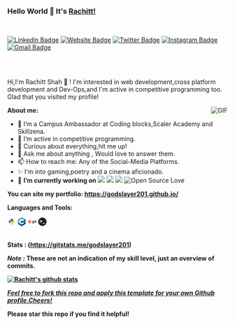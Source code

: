 ### Hello World 👋 It's [Rachitt!](https://godslayer201.github.io/)

<br/>


[![Linkedin Badge](https://img.shields.io/badge/-Rachitt_Shah-blue?style=flat&logo=Linkedin&logoColor=white&link=https://www.linkedin.com/in/rachitt-shah/)](https://www.linkedin.com/in/rachitt-shah)
[![Website Badge](https://img.shields.io/badge/-godslayer201.github.io-47CCCC?style=flat&logo=Google-Chrome&logoColor=white&link=https:https://godslayer201.github.io/)](https://godslayer201.github.io/)
[![Twitter Badge](https://img.shields.io/badge/-@rachittshah20-1ca0f1?style=flat&labelColor=1ca0f1&logo=twitter&logoColor=white&link=https://mobile.twitter.com/rachittshah)](https://mobile.twitter.com/rachittshah)
[![Instagram Badge](https://img.shields.io/badge/-@rachitt__shah-purple?style=flat&logo=instagram&logoColor=white&link=https:https://www.instagram.com/rachitt_shah/)](https://www.instagram.com/rachitt_shah/)
[![Gmail Badge](https://img.shields.io/badge/-rachitt01-c14438?style=flat&logo=Gmail&logoColor=white&link=mailto:rachitt01@gmail.com)](mailto:rachitt01@gmail.com)

<br />


<br />

Hi,I'm Rachitt Shah 🙌 ! I'm interested in web development,cross platform development and Dev-Ops,and I'm active in competitive programming too. Glad that you visited my profile!



<img align="right" alt="GIF" src="https://media.giphy.com/media/USV0ym3bVWQJJmNu3N/giphy.gif" />


**About me:**

- 🔭 I’m a Campus Ambassador at Coding blocks,Scaler Academy and Skillzena.
- 🌱 I’m active in competitive programming.
- 👯 Curious about everything,hit me up!
- 💬 Ask me about anything , Would love to answer them.
- 📫 How to reach me: Any of the Social-Media Platforms.
- ✨ I'm into gaming,poetry and a cinema aficionado.
-  🔭 **I’m currently working on**
![](https://img.shields.io/badge/Python-%7C-0%2C%2022%2C%20100)  ![](https://img.shields.io/badge/Web%20Development-%7C-red)    ![](https://img.shields.io/badge/C++-%7C-yellowgreen)   ![Open Source Love](https://badges.frapsoft.com/os/v1/open-source.svg?v=103)

<b>You can site my portfolio:<b> https://godslayer201.github.io/

 




 
**Languages and Tools:**


<code><img height="20" src="https://raw.githubusercontent.com/github/explore/80688e429a7d4ef2fca1e82350fe8e3517d3494d/topics/python/python.png"></code>
<code><img height="20" src="https://raw.githubusercontent.com/github/explore/80688e429a7d4ef2fca1e82350fe8e3517d3494d/topics/cpp/cpp.png"></code>
<code><img height="20" src="https://raw.githubusercontent.com/github/explore/80688e429a7d4ef2fca1e82350fe8e3517d3494d/topics/git/git.png"></code>
<code><img height="20" src="https://raw.githubusercontent.com/github/explore/80688e429a7d4ef2fca1e82350fe8e3517d3494d/topics/terminal/terminal.png"></code>
<br>
<br>


**Stats :**  (https://gitstats.me/godslayer201)
<br>

<i>Note :</i>  These are not an indication of my skill level, just an overview of commits.

[![Rachitt's github stats](https://github-readme-stats.vercel.app/api?username=godslayer201)](https://github.com/godlsayer201/github-readme-stats)


<u><i><b> Feel free to fork this repo and apply this template for your own Github profile.Cheers!</i></b></u>

<b>Please star this repo if you find it helpful!</b>






